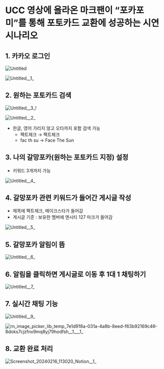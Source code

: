 # UCC 영상에 올라온 마크팬이 “포카포미”를 통해 포토카드 교환에 성공하는 시연 시나리오

## 1. 카카오 로그인

![Untitled](/uploads/76c29e13bf1a64acc547c7583eb84616/Untitled.png)

![Untitled__1_](/uploads/7cfdcf80ac4c5b3832f1f5b373e833b0/Untitled__1_.png)


## 2. 원하는 포토카드 검색

![Untitled__3_](/uploads/d9dd3bf29e984bbb601cf6092089fda9/Untitled__3_.png)!

![Untitled__2_](/uploads/ef3f03cd9e0c1d6e660d0e7f9d4420ed/Untitled__2_.png)

- 한글, 영어 가리지 않고 오타까지 포함 검색 가능
    - 펙트체크 → 팩트체크
    - fac th su → Face The Sun


## 3. 나의 갈망포카(원하는 포토카드 지정) 설정
- 키워드 3개까지 가능

![Untitled__4_](/uploads/b00031672dccfe72f0537b55bd1f1054/Untitled__4_.png)


## 4. 갈망포카 관련 키워드가 들어간 게시글 작성
- 제목에 팩트체크, 메이크스타가 들어감
- 게시글 기준 : 보유한 멤버에 엔시티 127 마크가 들어감

![Untitled__5_](/uploads/33a010e49486d9ff4999eb7e8f0b17ea/Untitled__5_.png)


## 5. 갈망포카 알림이 뜸

![Untitled__6_](/uploads/4daff2d208b8bd173d5f1dfc1a56f931/Untitled__6_.png)


## 6. 알림을 클릭하면 게시글로 이동 후 1대 1 채팅하기

![Untitled__7_](/uploads/55170da6fa222ad28009753bdb879a59/Untitled__7_.png)


## 7. 실시간 채팅 기능

![Untitled__9_](/uploads/f428356e5de03ed9a441eadc90e5d565/Untitled__9_.png)

![rn_image_picker_lib_temp_7e1d918a-031a-4a8b-8eed-f63b92169c46-8doks7cjzfnx9mq8yj79hodfsh__1___1_](/uploads/9f41ed50da6bb8b9dcb1aae85ec2a626/rn_image_picker_lib_temp_7e1d918a-031a-4a8b-8eed-f63b92169c46-8doks7cjzfnx9mq8yj79hodfsh__1___1_.jpg)


## 8. 교환 완료 처리

![Screenshot_20240216_113020_Notion__1_](/uploads/d8edddaa68a4394b5b0b0d5a5766b7c6/Screenshot_20240216_113020_Notion__1_.jpg)

